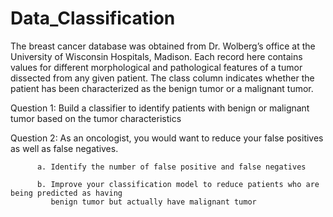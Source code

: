 # Data_Classification
The breast cancer database was obtained from Dr. Wolberg’s office at the University of Wisconsin
Hospitals, Madison. Each record here contains values for different morphological and pathological
features of a tumor dissected from any given patient. The class column indicates whether the patient
has been characterized as the benign tumor or a malignant tumor.

Question 1:​ Build a classifier to identify patients with benign or malignant tumor based on the tumor
characteristics

Question 2:​ As an oncologist, you would want to reduce your false positives as well as false
negatives.
          
          a. Identify the number of false positive and false negatives
         
          b. Improve your classification model to reduce patients who are being predicted as having
             benign tumor but actually have malignant tumor
